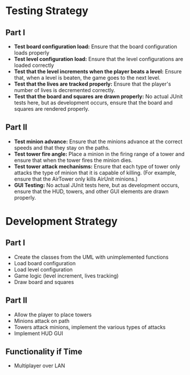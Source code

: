 # Testing Strategy
## Part I
- **Test board configuration load:** Ensure that the board configuration loads properly
- **Test level configuration load:** Ensure that the level configurations are loaded correctly
- **Test that the level increments when the player beats a level:** Ensure that, when a level is
  beaten, the game goes to the next level.
- **Test that the lives are tracked properly:** Ensure that the player's number of lives is
  decremented correctly.
- **Test that the board and squares are drawn properly:** No actual JUnit tests here, but as
  development occurs, ensure that the board and squares are rendered properly.

## Part II
- **Test minion advance:** Ensure that the minions advance at the correct speeds and that they stay
  on the paths.
- **Test tower fire angle:** Place a minion in the firing range of a tower and ensure that when the
  tower fires the minion dies.
- **Test tower attack mechanisms:** Ensure that each type of tower only attacks the type of minion
  that it is capable of killing. (For example, ensure that the AirTower only kills AirUnit minions.)
- **GUI Testing:** No actual JUnit tests here, but as development occurs, ensure that the HUD,
  towers, and other GUI elements are drawn properly.

# Development Strategy

## Part I
- Create the classes from the UML with unimplemented functions
- Load board configuration
- Load level configuration
- Game logic (level increment, lives tracking)
- Draw board and squares

## Part II
- Allow the player to place towers
- Minions attack on path
- Towers attack minions, implement the various types of attacks
- Implement HUD GUI

## Functionality if Time
- Multiplayer over LAN
